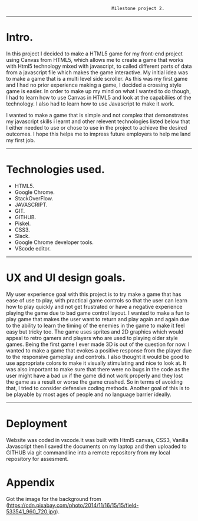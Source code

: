                                             Milestone project 2.
---------------------------------------------------------------------------------------------------------------------

# Intro.

In this project I decided to make a HTML5 game for my front-end project using Canvas from HTML5, which allows me to create a game that works with Html5 technology mixed with javascript, to called different parts of data from a javascript file which makes the game interactive. My initial idea was to make a game that is a multi level side scroller. As this was my first game and I had no prior experience making a game, I decided a crossing style game is easier. In order to make up my mind on what I wanted to do though, I had to learn how to use Canvas in HTML5 and look at the capabiliies of the technology. I also had to learn how to use Javascript to make it work.

I wanted to make a game that is simple and not complex that demonstrates my javascript skills i learnt and other relevent technologies listed below that I either needed to use or chose to use in the project to achieve the desired outcomes. I hope this helps me to impress future employers to help me land my first job.

-------------------------------------------------------------------------------------------------------------------

# Technologies used.

*  HTML5.
*  Google Chrome.
*  StackOverFlow.
*  JAVASCRIPT.
*  GIT.
*  GITHUB.
*  Piskel.
*  CSS3.
*  Slack.
*  Google Chrome developer tools.
*  VScode editor.

---------------------------------------------------------------------------------------------------------------------

# UX and UI design goals.

My user experience goal with this project is to try make a game that has ease of use to play, with practical game controls so that the user can learn how to play quickly and not get frustrated or have a negative experience playing the game due to bad game control layout. I wanted to make a fun to play game that makes the user want to return and play again and again due to the ability to learn the timing of the enemies in the game to make it feel easy but tricky too. 
The game uses sprites and 2D graphics which would appeal to retro gamers and players who are used to playing older style games. Being the first game I ever made 3D is out of the question for now.
I wanted to make a game that evokes a positive response from the player due to the responsive gameplay and controls.
I also thought it would be good to use appropriate colors to make it visually stimulating and nice to look at.
It was also important to make sure that there were no bugs in the code as the user might have a bad ux if the game did not work properly and they lost the game as a result or worse the game crashed.
So in terms of avoiding that, I tried to consider defensive coding methods.
Another goal of this is to be playable by most ages of people and no language barrier ideally.

---------------------------------------------------------------------------------------------------------------------
# Deployment

Website was coded in vscode.It was built with Html5 canvas, CSS3, Vanilla Javascript then I saved the documents on my laptop and then uploaded to GITHUB via git commandline into a remote repository from my local repository for assesment. 

# Appendix
Got the image for the background from (https://cdn.pixabay.com/photo/2014/11/16/15/15/field-533541_960_720.jpg).

#

#

#

#

#

